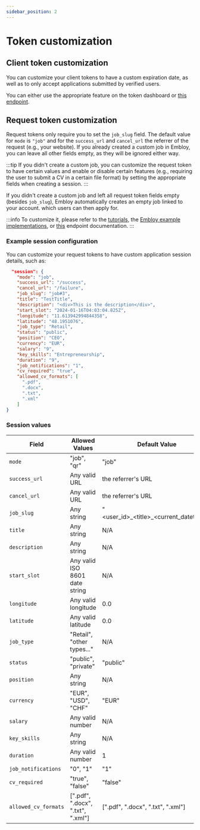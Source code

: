 ```yaml
---
sidebar_position: 2
---
```


# Token customization

## Client token customization

You can customize your client tokens to have a custom expiration date, as well as to only accept applications submitted by verified users.

You can either use the appropriate feature on the token dashboard or [this endpoint](https://www.postman.com/embloy/workspace/embloy-workspace/request/24977803-86b2cf1c-b02e-4d83-b65f-9c5e03cc89c4).

## Request token customization

Request tokens only require you to set the `job_slug` field. 
The default value for `mode` is `"job"` and for the `success_url` and `cancel_url` the referrer of the request (e.g., your website).
If you already created a custom job in Embloy, you can leave all other fields empty, as they will be ignored either way. 

:::tip
If you didn't create a custom job, you can customize the request token to have certain values and enable or disable certain features (e.g., requiring the user to submit a CV in a certain file format) by setting the appropriate fields when creating a session. 
:::

If you didn't create a custom job and left all request token fields empty (besides `job_slug`), Embloy automatically creates an empty job linked to your account. which users can then apply for.

:::info
To customize it, please refer to the [tutorials](/docs/category/tutorial---basics), the [Embloy example implementations](https://github.com/embloy/embloy-examples), or [this](https://www.postman.com/embloy/workspace/embloy-workspace/request/24977803-7629b41f-882f-4897-bacd-5b900378eac6) endpoint documentation.
:::

### Example session configuration

You can customize your request tokens to have custom application session details, such as:
```JSON
  "session": {
    "mode": "job",
    "success_url": "/success",
    "cancel_url": "/failure",
    "job_slug": "job#3",
    "title": "TestTitle",
    "description": "<div>This is the description</div>",
    "start_slot": "2024-01-16T04:03:04.825Z",
    "longitude": "11.613942994844358",
    "latitude": "48.1951076",
    "job_type": "Retail",
    "status": "public",
    "position": "CEO",
    "currency": "EUR",
    "salary": "9",
    "key_skills": "Entrepreneurship",
    "duration": "9",
    "job_notifications": "1",
    "cv_required": "true",
    "allowed_cv_formats": [
      ".pdf",
      ".docx",
      ".txt",
      ".xml"
    ]
}
```

### Session values

| Field                 | Allowed Values                    | Default Value                                 |
|-----------------------|-----------------------------------|-----------------------------------------------|
| `mode`                | "job", "qr"                       | "job"                                         |
| `success_url`         | Any valid URL                     | the referrer's URL                            |
| `cancel_url`          | Any valid URL                     | the referrer's URL                            |
| `job_slug`            | Any string                        | "\<user_id\>\_\<title\>\_\<current_datetime\>"|
| `title`               | Any string                        | N/A                                           |
| `description`         | Any string                        | N/A                                           |
| `start_slot`          | Any valid ISO 8601 date string    | N/A                                           |
| `longitude`           | Any valid longitude               | 0.0                                           |
| `latitude`            | Any valid latitude                | 0.0                                           |
| `job_type`            | "Retail", "other types..."        | N/A                                           |
| `status`              | "public", "private"               | "public"                                      |
| `position`            | Any string                        | N/A                                           |
| `currency`            | "EUR", "USD", "CHF"               | "EUR"                                         |
| `salary`              | Any valid number                  | N/A                                           |
| `key_skills`          | Any string                        | N/A                                           |
| `duration`            | Any valid number                  | 1                                             |
| `job_notifications`   | "0", "1"                          | "1"                                           |
| `cv_required`         | "true", "false"                   | "false"                                       |
| `allowed_cv_formats`  | [".pdf", ".docx", ".txt", ".xml"] | [".pdf", ".docx", ".txt", ".xml"]             |

